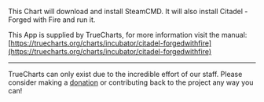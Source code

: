 This Chart will download and install SteamCMD. It will also install Citadel - Forged with Fire and run it.

This App is supplied by TrueCharts, for more information visit the manual: [https://truecharts.org/charts/incubator/citadel-forgedwithfire](https://truecharts.org/charts/incubator/citadel-forgedwithfire)

---

TrueCharts can only exist due to the incredible effort of our staff.
Please consider making a [donation](https://truecharts.org/about/sponsor) or contributing back to the project any way you can!
